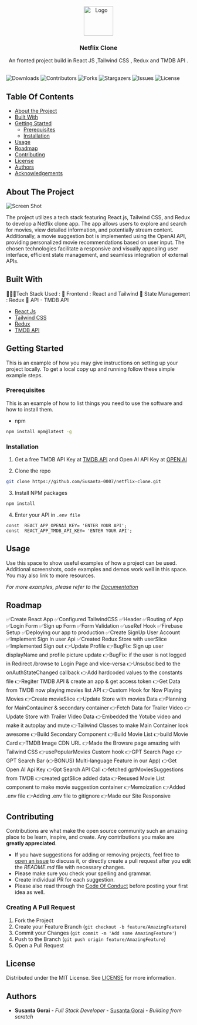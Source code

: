<br/>
<p align="center">
  <a href="https://github.com/Susanta-0007/netflix-clone">
    <img src="https://cdn-icons-png.flaticon.com/128/1567/1567230.png" alt="Logo" width="80" height="80">
  </a>

  <h3 align="center">Netflix Clone</h3>

  <p align="center">
    An fronted project build in React JS ,Tailwind CSS , Redux and TMDB API .
    <br/>
    <br/>
  </p>
</p>

![Downloads](https://img.shields.io/github/downloads/Susanta-0007/netflix-clone/total) ![Contributors](https://img.shields.io/github/contributors/Susanta-0007/netflix-clone?color=dark-green) ![Forks](https://img.shields.io/github/forks/Susanta-0007/netflix-clone?style=social) ![Stargazers](https://img.shields.io/github/stars/Susanta-0007/netflix-clone?style=social) ![Issues](https://img.shields.io/github/issues/Susanta-0007/netflix-clone) ![License](https://img.shields.io/github/license/Susanta-0007/netflix-clone)

## Table Of Contents

- [About the Project](#about-the-project)
- [Built With](#built-with)
- [Getting Started](#getting-started)
  - [Prerequisites](#prerequisites)
  - [Installation](#installation)
- [Usage](#usage)
- [Roadmap](#roadmap)
- [Contributing](#contributing)
- [License](#license)
- [Authors](#authors)
- [Acknowledgements](#acknowledgements)

## About The Project

![Screen Shot](https://cdn-icons-png.flaticon.com/128/1567/1567230.png)

The project utilizes a tech stack featuring React.js, Tailwind CSS, and Redux to develop a Netflix clone app. The app allows users to explore and search for movies, view detailed information, and potentially stream content. Additionally, a movie suggestion bot is implemented using the OpenAI API, providing personalized movie recommendations based on user input. The chosen technologies facilitate a responsive and visually appealing user interface, efficient state management, and seamless integration of external APIs.

## Built With

👨🏻‍💻Tech Stack Used :
🌟 Frontend : React and Tailwind
🌟 State Management : Redux
🌟 API - TMDB API

- [React Js](https://legacy.reactjs.org/ta)
- [Tailwind CSS](https://tailwindcss.com/)
- [Redux ](https://redux.js.org/)
- [TMDB API](https://developer.themoviedb.org/reference/intro/getting-started)

## Getting Started

This is an example of how you may give instructions on setting up your project locally.
To get a local copy up and running follow these simple example steps.

### Prerequisites

This is an example of how to list things you need to use the software and how to install them.

- npm

```sh
npm install npm@latest -g
```

### Installation

1. Get a free TMDB API Key at [TMDB API](https://developer.themoviedb.org/) and Open AI API Key at [OPEN AI](https://platform.openai.com/)

2. Clone the repo

```sh
git clone https://github.com/Susanta-0007/netflix-clone.git
```

3. Install NPM packages

```sh
npm install
```

4. Enter your API in `.env file`

```JS
const  REACT_APP_OPENAI_KEY= 'ENTER YOUR API';
const  REACT_APP_TMDB_API_KEY= 'ENTER YOUR API';

```

## Usage

Use this space to show useful examples of how a project can be used. Additional screenshots, code examples and demos work well in this space. You may also link to more resources.

_For more examples, please refer to the [Documentation](https://example.com)_

## Roadmap

✅Create React App
✅Configured TailwindCSS
✅Header
✅Routing of App
✅Login Form
✅Sign up Form
✅Form Validation
✅useRef Hook
✅Firebase Setup
✅Deploying our app to production
✅Create SignUp User Account
✅Implement Sign In user Api
✅Created Redux Store with userSlice
✅Implemented Sign out
👉Update Profile
👉BugFix: Sign up user displayName and profile picture update
👉BugFix: if the user is not logged in Redirect /browse to Login Page and vice-versa
👉Unsubscibed to the onAuthStateChanged callback
👉Add hardcoded values to the constants file
👉Regiter TMDB API & create an app & get access token
👉Get Data from TMDB now playing movies list API
👉Custom Hook for Now Playing Movies
👉Create movieSlice
👉Update Store with movies Data
👉Planning for MainContauiner & secondary container
👉Fetch Data for Trailer Video
👉Update Store with Trailer Video Data
👉Embedded the Yotube video and make it autoplay and mute
👉Tailwind Classes to make Main Container look awesome
👉Build Secondary Component
👉Build Movie List
👉build Movie Card
👉TMDB Image CDN URL
👉Made the Browsre page amazing with Tailwind CSS
👉usePopularMovies Custom hook
👉GPT Search Page
👉GPT Search Bar
(👉BONUS) Multi-language Feature in our App)
👉Get Open AI Api Key
👉Gpt Search API Call
👉fetched gptMoviesSuggestions from TMDB
👉created gptSlice added data
👉Resused Movie List component to make movie suggestion container
👉Memoization
👉Added .env file
👉Adding .env file to gitignore
👉Made our Site Responsive

## Contributing

Contributions are what make the open source community such an amazing place to be learn, inspire, and create. Any contributions you make are **greatly appreciated**.

- If you have suggestions for adding or removing projects, feel free to [open an issue](https://github.com/Susanta-0007/netflix-clone/issues/new) to discuss it, or directly create a pull request after you edit the _README.md_ file with necessary changes.
- Please make sure you check your spelling and grammar.
- Create individual PR for each suggestion.
- Please also read through the [Code Of Conduct](https://github.com/Susanta-0007/netflix-clone/blob/main/CODE_OF_CONDUCT.md) before posting your first idea as well.

### Creating A Pull Request

1. Fork the Project
2. Create your Feature Branch (`git checkout -b feature/AmazingFeature`)
3. Commit your Changes (`git commit -m 'Add some AmazingFeature'`)
4. Push to the Branch (`git push origin feature/AmazingFeature`)
5. Open a Pull Request

## License

Distributed under the MIT License. See [LICENSE](https://github.com/Susanta-0007/netflix-clone/blob/main/LICENSE.md) for more information.

## Authors

- **Susanta Gorai** - _Full Stack Developer_ - [Susanta Gorai](https://github.com/Susanta-0007) - _Building from scratch_
